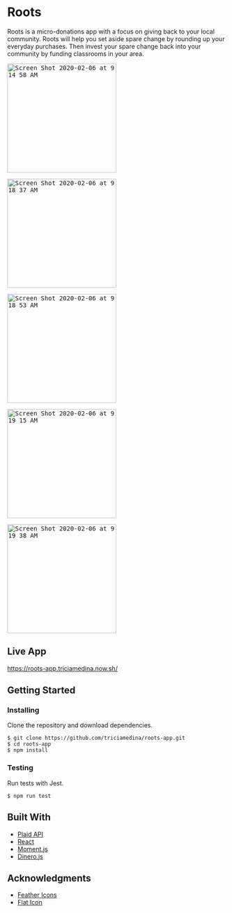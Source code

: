 # Roots
Roots is a micro-donations app with a focus on giving back to your local community. Roots will help you set aside spare change by rounding up your everyday purchases. Then invest your spare change back into your community by funding classrooms in your area.

<kbd><img width="250" alt="Screen Shot 2020-02-06 at 9 14 58 AM" src="https://user-images.githubusercontent.com/48637126/73962030-97488d80-4905-11ea-94e7-e452ce6d6564.png"></kbd>

<kbd><img width="250" alt="Screen Shot 2020-02-06 at 9 18 37 AM" src="https://user-images.githubusercontent.com/48637126/73962636-b267cd00-4906-11ea-86fa-363fc454b0cc.png"></kbd>

<kbd><img width="250" alt="Screen Shot 2020-02-06 at 9 18 53 AM" src="https://user-images.githubusercontent.com/48637126/73962814-096da200-4907-11ea-8252-8cc8d0427377.png"></kbd>

<kbd><img width="250" alt="Screen Shot 2020-02-06 at 9 19 15 AM" src="https://user-images.githubusercontent.com/48637126/73963182-bba56980-4907-11ea-9aac-e85e4f5301bd.png"></kbd>

<kbd><img width="250" alt="Screen Shot 2020-02-06 at 9 19 38 AM" src="https://user-images.githubusercontent.com/48637126/73963453-39697500-4908-11ea-95b1-90d52127458f.png"></kbd>

## Live App
https://roots-app.triciamedina.now.sh/

## Getting Started

### Installing

Clone the repository and download dependencies.

```
$ git clone https://github.com/triciamedina/roots-app.git
$ cd roots-app
$ npm install
```

### Testing

Run tests with Jest.

```
$ npm run test
```

## Built With
- [Plaid API](https://plaid.com/docs/)
- [React](https://reactjs.org/)
- [Moment.js](https://momentjs.com/)
- [Dinero.js](https://sarahdayan.github.io/dinero.js/)

## Acknowledgments
- [Feather Icons](https://feathericons.com/)
- [Flat Icon](https://www.flaticon.com/home)
